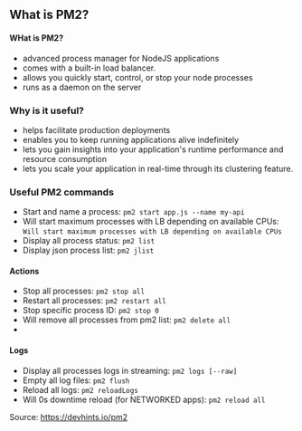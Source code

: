 ## What is PM2?

#### WHat is PM2?
-  advanced process manager for NodeJS applications
- comes with a built-in load balancer.
- allows you quickly start, control, or stop your node processes
- runs as a daemon on the server 

### Why is it useful?
- helps facilitate production deployments 
- enables you to keep running applications alive indefinitely
- lets you gain insights into your application's runtime performance and resource consumption
- lets you scale your application in real-time through its clustering feature.

### Useful PM2 commands
- Start and name a process: `pm2 start app.js --name my-api` 
- Will start maximum processes with LB depending on available CPUs: `Will start maximum processes with LB depending on available CPUs`
- Display all process status: `pm2 list`
- Display json process list: `pm2 jlist`

#### Actions
- Stop all processes: `pm2 stop all`
- Restart all processes: `pm2 restart all`
- Stop specific process ID: `pm2 stop 0`
- Will remove all processes from pm2 list: `pm2 delete all`
- 
#### Logs
- Display all processes logs in streaming: `pm2 logs [--raw]`
- Empty all log files: `pm2 flush`
- Reload all logs: `pm2 reloadLogs`
- Will 0s downtime reload (for NETWORKED apps): `pm2 reload all`

Source: https://devhints.io/pm2

